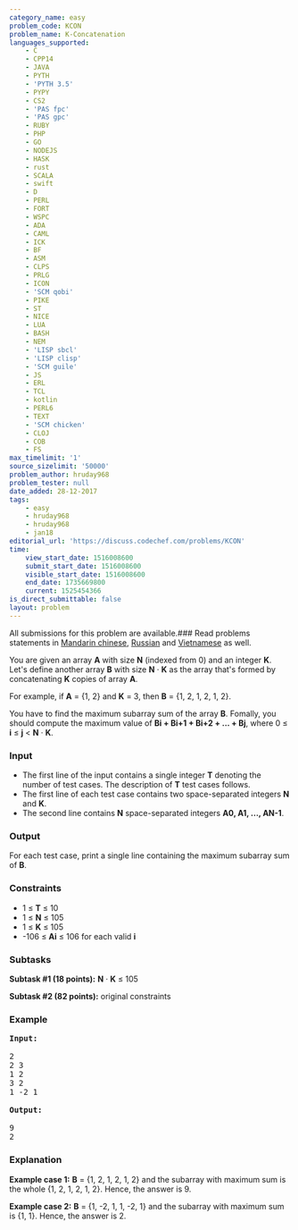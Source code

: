 ```yaml
---
category_name: easy
problem_code: KCON
problem_name: K-Concatenation
languages_supported:
    - C
    - CPP14
    - JAVA
    - PYTH
    - 'PYTH 3.5'
    - PYPY
    - CS2
    - 'PAS fpc'
    - 'PAS gpc'
    - RUBY
    - PHP
    - GO
    - NODEJS
    - HASK
    - rust
    - SCALA
    - swift
    - D
    - PERL
    - FORT
    - WSPC
    - ADA
    - CAML
    - ICK
    - BF
    - ASM
    - CLPS
    - PRLG
    - ICON
    - 'SCM qobi'
    - PIKE
    - ST
    - NICE
    - LUA
    - BASH
    - NEM
    - 'LISP sbcl'
    - 'LISP clisp'
    - 'SCM guile'
    - JS
    - ERL
    - TCL
    - kotlin
    - PERL6
    - TEXT
    - 'SCM chicken'
    - CLOJ
    - COB
    - FS
max_timelimit: '1'
source_sizelimit: '50000'
problem_author: hruday968
problem_tester: null
date_added: 28-12-2017
tags:
    - easy
    - hruday968
    - hruday968
    - jan18
editorial_url: 'https://discuss.codechef.com/problems/KCON'
time:
    view_start_date: 1516008600
    submit_start_date: 1516008600
    visible_start_date: 1516008600
    end_date: 1735669800
    current: 1525454366
is_direct_submittable: false
layout: problem
---
```

All submissions for this problem are available.### Read problems statements in [Mandarin chinese](http://www.codechef.com/download/translated/JAN18/mandarin/KCON.pdf), [Russian](http://www.codechef.com/download/translated/JAN18/russian/KCON.pdf) and [Vietnamese](http://www.codechef.com/download/translated/JAN18/vietnamese/KCON.pdf) as well.

You are given an array **A** with size **N** (indexed from 0) and an integer **K**. Let's define another array **B** with size **N** · **K** as the array that's formed by concatenating **K** copies of array **A**.

For example, if **A** = {1, 2} and **K** = 3, then **B** = {1, 2, 1, 2, 1, 2}.

You have to find the maximum subarray sum of the array **B**. Fomally, you should compute the maximum value of **Bi + Bi+1 + Bi+2 + ... + Bj**, where 0 ≤ **i** ≤ **j** < **N** · **K**.

### Input

- The first line of the input contains a single integer **T** denoting the number of test cases. The description of **T** test cases follows.
- The first line of each test case contains two space-separated integers **N** and **K**.
- The second line contains **N** space-separated integers **A0, A1, ..., AN-1**.

### Output

For each test case, print a single line containing the maximum subarray sum of **B**.

### Constraints

- 1 ≤ **T** ≤ 10
- 1 ≤ **N** ≤ 105
- 1 ≤ **K** ≤ 105
- -106 ≤ **Ai** ≤ 106 for each valid **i**

### Subtasks

**Subtask #1 (18 points):** **N** · **K** ≤ 105

**Subtask #2 (82 points):** original constraints

### Example

<pre><b>Input:</b>

2
2 3
1 2
3 2
1 -2 1

<b>Output:</b>

9
2
</pre>
### Explanation

**Example case 1:** **B** = {1, 2, 1, 2, 1, 2} and the subarray with maximum sum is the whole {1, 2, 1, 2, 1, 2}. Hence, the answer is 9.

**Example case 2:** **B** = {1, -2, 1, 1, -2, 1} and the subarray with maximum sum is {1, 1}. Hence, the answer is 2.
